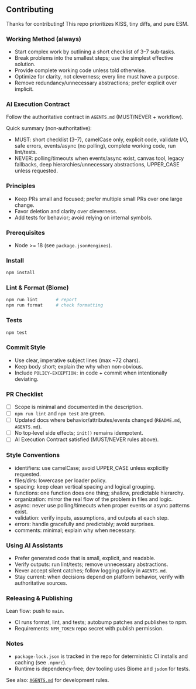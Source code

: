 ## Contributing

Thanks for contributing! This repo prioritizes KISS, tiny diffs, and pure ESM.

### Working Method (always)
- Start complex work by outlining a short checklist of 3–7 sub‑tasks.
- Break problems into the smallest steps; use the simplest effective solution.
- Provide complete working code unless told otherwise.
- Optimize for clarity, not cleverness; every line must have a purpose.
- Remove redundancy/unnecessary abstractions; prefer explicit over implicit.

### AI Execution Contract
Follow the authoritative contract in `AGENTS.md` (MUST/NEVER + workflow).

Quick summary (non‑authoritative):
- MUST: short checklist (3–7), camelCase only, explicit code, validate I/O, safe errors,
  events/async (no polling), complete working code, run lint/tests.
- NEVER: polling/timeouts when events/async exist, canvas tool, legacy fallbacks,
  deep hierarchies/unnecessary abstractions, UPPER_CASE unless requested.

### Principles
- Keep PRs small and focused; prefer multiple small PRs over one large change.
- Favor deletion and clarity over cleverness.
- Add tests for behavior; avoid relying on internal symbols.

### Prerequisites
- Node >= 18 (see `package.json#engines`).

### Install
```sh
npm install
```

### Lint & Format (Biome)
```sh
npm run lint       # report
npm run format     # check formatting
```

### Tests
```sh
npm test
```

### Commit Style
- Use clear, imperative subject lines (max ~72 chars).
- Keep body short; explain the why when non‑obvious.
- Include `POLICY-EXCEPTION:` in code + commit when intentionally deviating.

### PR Checklist
- [ ] Scope is minimal and documented in the description.
- [ ] `npm run lint` and `npm test` are green.
- [ ] Updated docs where behavior/attributes/events changed (`README.md`, `AGENTS.md`).
- [ ] No top‑level side effects; `init()` remains idempotent.
- [ ] AI Execution Contract satisfied (MUST/NEVER rules above).

### Style Conventions
- identifiers: use camelCase; avoid UPPER_CASE unless explicitly requested.
- files/dirs: lowercase per loader policy.
- spacing: keep clean vertical spacing and logical grouping.
- functions: one function does one thing; shallow, predictable hierarchy.
- organization: mirror the real flow of the problem in files and logic.
- async: never use polling/timeouts when proper events or async patterns exist.
- validation: verify inputs, assumptions, and outputs at each step.
- errors: handle gracefully and predictably; avoid surprises.
- comments: minimal; explain why when necessary.

### Using AI Assistants
- Prefer generated code that is small, explicit, and readable.
- Verify outputs: run lint/tests; remove unnecessary abstractions.
- Never accept silent catches; follow logging policy in `AGENTS.md`.
 - Stay current: when decisions depend on platform behavior, verify with authoritative sources.

### Releasing & Publishing

Lean flow: push to `main`.

- CI runs format, lint, and tests; autobump patches and publishes to npm.
- Requirements: `NPM_TOKEN` repo secret with publish permission.

### Notes
- `package-lock.json` is tracked in the repo for deterministic CI installs and caching (see `.npmrc`).
- Runtime is dependency‑free; dev tooling uses Biome and `jsdom` for tests.

See also: [`AGENTS.md`](AGENTS.md) for development rules.
